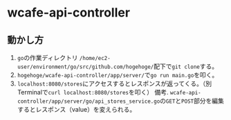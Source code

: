 # wcafe-api-controller
## 動かし方
1. `go`の作業ディレクトリ `/home/ec2-user/environment/go/src/github.com/hogehoge/`配下で`git clone`する。
2. `hogehoge/wcafe-api-controller/app/server/`で`go run main.go`を叩く。
3. `localhost:8080/stores`にアクセスするとレスポンスが返ってくる。（別Terminalで`curl localhost:8080/stores`を叩く）
備考. `wcafe-api-controller/app/server/go/api_stores_service.go`の`GET`と`POST`部分を編集するとレスポンス（value）を変えられる。
